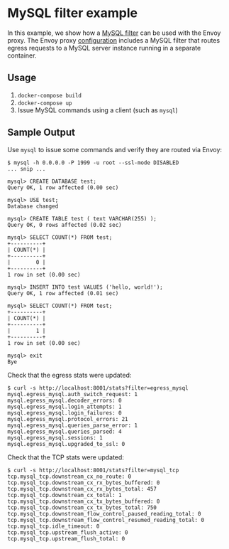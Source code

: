 MySQL filter example
===================

In this example, we show how a [MySQL
filter](https://www.envoyproxy.io/docs/envoy/latest/configuration/network_filters/mysql_proxy_filter)
can be used with the Envoy proxy. The Envoy proxy [configuration](./envoy.yaml)
includes a MySQL filter that routes egress requests to a MySQL server instance
running in a separate container.

## Usage

1. `docker-compose build`
2. `docker-compose up`
3. Issue MySQL commands using a client (such as `mysql`)

## Sample Output

Use `mysql` to issue some commands and verify they are routed via Envoy:

```
$ mysql -h 0.0.0.0 -P 1999 -u root --ssl-mode DISABLED
... snip ...

mysql> CREATE DATABASE test;
Query OK, 1 row affected (0.00 sec)

mysql> USE test;
Database changed

mysql> CREATE TABLE test ( text VARCHAR(255) );
Query OK, 0 rows affected (0.02 sec)

mysql> SELECT COUNT(*) FROM test;
+----------+
| COUNT(*) |
+----------+
|        0 |
+----------+
1 row in set (0.00 sec)

mysql> INSERT INTO test VALUES ('hello, world!');
Query OK, 1 row affected (0.01 sec)

mysql> SELECT COUNT(*) FROM test;
+----------+
| COUNT(*) |
+----------+
|        1 |
+----------+
1 row in set (0.00 sec)

mysql> exit
Bye
```

Check that the egress stats were updated:

```
$ curl -s http://localhost:8001/stats?filter=egress_mysql
mysql.egress_mysql.auth_switch_request: 1
mysql.egress_mysql.decoder_errors: 0
mysql.egress_mysql.login_attempts: 1
mysql.egress_mysql.login_failures: 0
mysql.egress_mysql.protocol_errors: 21
mysql.egress_mysql.queries_parse_error: 1
mysql.egress_mysql.queries_parsed: 4
mysql.egress_mysql.sessions: 1
mysql.egress_mysql.upgraded_to_ssl: 0
```

Check that the TCP stats were updated:

```
$ curl -s http://localhost:8001/stats?filter=mysql_tcp
tcp.mysql_tcp.downstream_cx_no_route: 0
tcp.mysql_tcp.downstream_cx_rx_bytes_buffered: 0
tcp.mysql_tcp.downstream_cx_rx_bytes_total: 457
tcp.mysql_tcp.downstream_cx_total: 1
tcp.mysql_tcp.downstream_cx_tx_bytes_buffered: 0
tcp.mysql_tcp.downstream_cx_tx_bytes_total: 750
tcp.mysql_tcp.downstream_flow_control_paused_reading_total: 0
tcp.mysql_tcp.downstream_flow_control_resumed_reading_total: 0
tcp.mysql_tcp.idle_timeout: 0
tcp.mysql_tcp.upstream_flush_active: 0
tcp.mysql_tcp.upstream_flush_total: 0
```
